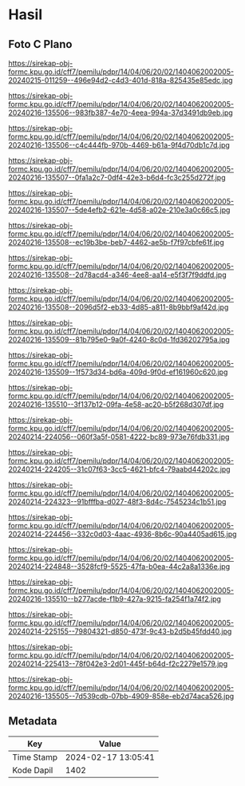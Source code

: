 # Hasil

## Foto C Plano

https://sirekap-obj-formc.kpu.go.id/cff7/pemilu/pdpr/14/04/06/20/02/1404062002005-20240215-011259--496e94d2-c4d3-401d-818a-825435e85edc.jpg

https://sirekap-obj-formc.kpu.go.id/cff7/pemilu/pdpr/14/04/06/20/02/1404062002005-20240216-135506--983fb387-4e70-4eea-994a-37d3491db9eb.jpg

https://sirekap-obj-formc.kpu.go.id/cff7/pemilu/pdpr/14/04/06/20/02/1404062002005-20240216-135506--c4c444fb-970b-4469-b61a-9f4d70db1c7d.jpg

https://sirekap-obj-formc.kpu.go.id/cff7/pemilu/pdpr/14/04/06/20/02/1404062002005-20240216-135507--0fa1a2c7-0df4-42e3-b6d4-fc3c255d272f.jpg

https://sirekap-obj-formc.kpu.go.id/cff7/pemilu/pdpr/14/04/06/20/02/1404062002005-20240216-135507--5de4efb2-621e-4d58-a02e-210e3a0c66c5.jpg

https://sirekap-obj-formc.kpu.go.id/cff7/pemilu/pdpr/14/04/06/20/02/1404062002005-20240216-135508--ec19b3be-beb7-4462-ae5b-f7f97cbfe61f.jpg

https://sirekap-obj-formc.kpu.go.id/cff7/pemilu/pdpr/14/04/06/20/02/1404062002005-20240216-135508--2d78acd4-a346-4ee8-aa14-e5f3f7f9ddfd.jpg

https://sirekap-obj-formc.kpu.go.id/cff7/pemilu/pdpr/14/04/06/20/02/1404062002005-20240216-135508--2096d5f2-eb33-4d85-a811-8b9bbf9af42d.jpg

https://sirekap-obj-formc.kpu.go.id/cff7/pemilu/pdpr/14/04/06/20/02/1404062002005-20240216-135509--81b795e0-9a0f-4240-8c0d-1fd36202795a.jpg

https://sirekap-obj-formc.kpu.go.id/cff7/pemilu/pdpr/14/04/06/20/02/1404062002005-20240216-135509--1f573d34-bd6a-409d-9f0d-ef161960c620.jpg

https://sirekap-obj-formc.kpu.go.id/cff7/pemilu/pdpr/14/04/06/20/02/1404062002005-20240216-135510--3f137b12-09fa-4e58-ac20-b5f268d307df.jpg

https://sirekap-obj-formc.kpu.go.id/cff7/pemilu/pdpr/14/04/06/20/02/1404062002005-20240214-224056--060f3a5f-0581-4222-bc89-973e76fdb331.jpg

https://sirekap-obj-formc.kpu.go.id/cff7/pemilu/pdpr/14/04/06/20/02/1404062002005-20240214-224205--31c07f63-3cc5-4621-bfc4-79aabd44202c.jpg

https://sirekap-obj-formc.kpu.go.id/cff7/pemilu/pdpr/14/04/06/20/02/1404062002005-20240214-224323--91bfffba-d027-48f3-8d4c-7545234c1b51.jpg

https://sirekap-obj-formc.kpu.go.id/cff7/pemilu/pdpr/14/04/06/20/02/1404062002005-20240214-224456--332c0d03-4aac-4936-8b6c-90a4405ad615.jpg

https://sirekap-obj-formc.kpu.go.id/cff7/pemilu/pdpr/14/04/06/20/02/1404062002005-20240214-224848--3528fcf9-5525-47fa-b0ea-44c2a8a1336e.jpg

https://sirekap-obj-formc.kpu.go.id/cff7/pemilu/pdpr/14/04/06/20/02/1404062002005-20240216-135510--b277acde-f1b9-427a-9215-fa254f1a74f2.jpg

https://sirekap-obj-formc.kpu.go.id/cff7/pemilu/pdpr/14/04/06/20/02/1404062002005-20240214-225155--79804321-d850-473f-9c43-b2d5b45fdd40.jpg

https://sirekap-obj-formc.kpu.go.id/cff7/pemilu/pdpr/14/04/06/20/02/1404062002005-20240214-225413--78f042e3-2d01-445f-b64d-f2c2279e1579.jpg

https://sirekap-obj-formc.kpu.go.id/cff7/pemilu/pdpr/14/04/06/20/02/1404062002005-20240216-135505--7d539cdb-07bb-4909-858e-eb2d74aca526.jpg


## Metadata

| Key        | Value               |
| ---------- | ------------------- |
| Time Stamp | 2024-02-17 13:05:41 |
| Kode Dapil | 1402                |



